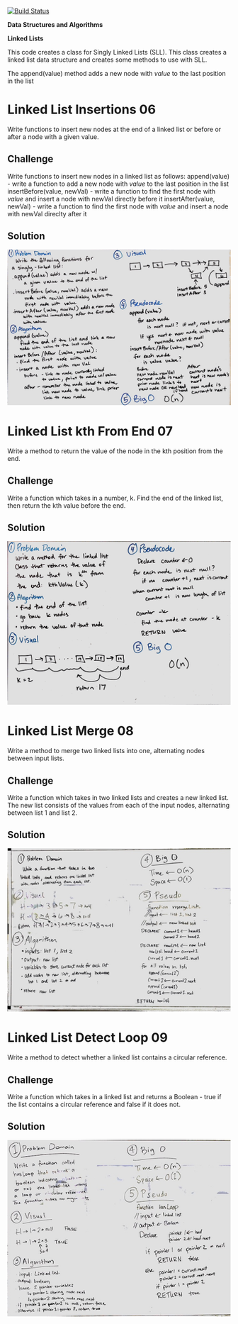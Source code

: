 [![Build Status](https://travis-ci.com/stariel/data-structures-and-algorithms.svg?branch=master)](https://travis-ci.com/stariel/data-structures-and-algorithms)

**Data Structures and Algorithms**

**Linked Lists**

This code creates a class for Singly Linked Lists (SLL). This class creates a linked list data structure and creates some methods to use with SLL.

The append(value) method adds a new node with *value* to the last position in the list

# Linked List Insertions 06
Write functions to insert new nodes at the end of a linked list or before or after a node with a given value.

## Challenge
Write functions to insert new nodes in a linked list as follows:
append(value) - write a function to add a new node with *value* to the last position in the list
insertBefore(value, newVal) - write a function to find the first node with *value* and insert a node with newVal directly before it
insertAfter(value, newVal) - write a function to find the first node with *value* and insert a node with newVal direclty after it

## Solution
![Whiteboarding Image 06](../assets/ll_insertions.jpg)

# Linked List kth From End 07
Write a method to return the value of the node in the kth position from the end.

## Challenge
Write a function which takes in a number, k. Find the end of the linked list, then return the kth value before the end.

## Solution
![Whiteboarding Image 07](../assets/ll_kth_from_end.jpg)

# Linked List Merge 08
Write a method to merge two linked lists into one, alternating nodes between input lists.

## Challenge
Write a function which takes in two linked lists and creates a new linked list. The new list consists of the values from each of the input nodes, alternating between list 1 and list 2.

## Solution
![Whiteboarding Image 08](../assets/ll_merge.jpg)

# Linked List Detect Loop 09
Write a method to detect whether a linked list contains a circular reference.

## Challenge
Write a function which takes in a linked list and returns a Boolean - true if the list contains a circular reference and false if it does not.

## Solution
![Whiteboarding Image 09](../assets/ll_detect_loop.jpg)